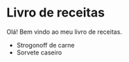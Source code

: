 # Livro de receitas

Olá! Bem vindo ao meu livro de receitas.

- Strogonoff de carne
- Sorvete caseiro 
